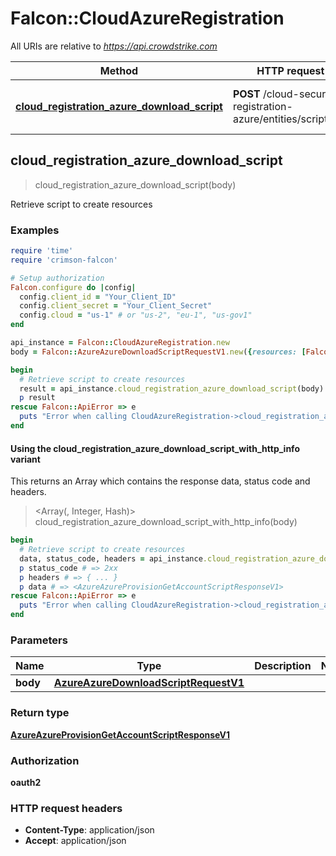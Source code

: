# Falcon::CloudAzureRegistration

All URIs are relative to *https://api.crowdstrike.com*

| Method | HTTP request | Description |
| ------ | ------------ | ----------- |
| [**cloud_registration_azure_download_script**](CloudAzureRegistration.md#cloud_registration_azure_download_script) | **POST** /cloud-security-registration-azure/entities/scripts/v1 | Retrieve script to create resources |


## cloud_registration_azure_download_script

> <AzureAzureProvisionGetAccountScriptResponseV1> cloud_registration_azure_download_script(body)

Retrieve script to create resources

### Examples

```ruby
require 'time'
require 'crimson-falcon'

# Setup authorization
Falcon.configure do |config|
  config.client_id = "Your_Client_ID"
  config.client_secret = "Your_Client_Secret"
  config.cloud = "us-1" # or "us-2", "eu-1", "us-gov1"
end

api_instance = Falcon::CloudAzureRegistration.new
body = Falcon::AzureAzureDownloadScriptRequestV1.new({resources: [Falcon::AzureAzureDownloadScriptRequestData.new({tenant_id: 'tenant_id_example'})]}) # AzureAzureDownloadScriptRequestV1 | 

begin
  # Retrieve script to create resources
  result = api_instance.cloud_registration_azure_download_script(body)
  p result
rescue Falcon::ApiError => e
  puts "Error when calling CloudAzureRegistration->cloud_registration_azure_download_script: #{e}"
end
```

#### Using the cloud_registration_azure_download_script_with_http_info variant

This returns an Array which contains the response data, status code and headers.

> <Array(<AzureAzureProvisionGetAccountScriptResponseV1>, Integer, Hash)> cloud_registration_azure_download_script_with_http_info(body)

```ruby
begin
  # Retrieve script to create resources
  data, status_code, headers = api_instance.cloud_registration_azure_download_script_with_http_info(body)
  p status_code # => 2xx
  p headers # => { ... }
  p data # => <AzureAzureProvisionGetAccountScriptResponseV1>
rescue Falcon::ApiError => e
  puts "Error when calling CloudAzureRegistration->cloud_registration_azure_download_script_with_http_info: #{e}"
end
```

### Parameters

| Name | Type | Description | Notes |
| ---- | ---- | ----------- | ----- |
| **body** | [**AzureAzureDownloadScriptRequestV1**](AzureAzureDownloadScriptRequestV1.md) |  |  |

### Return type

[**AzureAzureProvisionGetAccountScriptResponseV1**](AzureAzureProvisionGetAccountScriptResponseV1.md)

### Authorization

**oauth2**

### HTTP request headers

- **Content-Type**: application/json
- **Accept**: application/json

